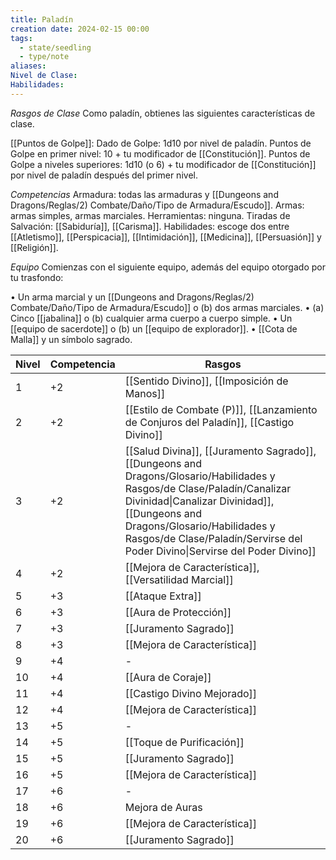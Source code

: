 ```yaml
---
title: Paladín
creation date: 2024-02-15 00:00
tags:
  - state/seedling
  - type/note
aliases: 
Nivel de Clase: 
Habilidades:
---
```

*Rasgos de Clase*
Como paladín, obtienes las siguientes características de clase.

[[Puntos de Golpe]]: Dado de Golpe: 1d10 por nivel de paladín.
Puntos de Golpe en primer nivel: 10 + tu modificador de [[Constitución]].
Puntos de Golpe a niveles superiores: 1d10 (o 6) + tu modificador de [[Constitución]] por nivel de
paladín después del primer nivel.

*Competencias*
Armadura: todas las armaduras y [[Dungeons and Dragons/Reglas/2) Combate/Daño/Tipo de Armadura/Escudo]].
Armas: armas simples, armas marciales.
Herramientas: ninguna.
Tiradas de Salvación: [[Sabiduría]], [[Carisma]].
Habilidades: escoge dos entre [[Atletismo]], [[Perspicacia]], [[Intimidación]], [[Medicina]], [[Persuasión]] y
[[Religión]].

*Equipo*
Comienzas con el siguiente equipo, además del equipo otorgado por tu trasfondo:

• Un arma marcial y un [[Dungeons and Dragons/Reglas/2) Combate/Daño/Tipo de Armadura/Escudo]] o (b) dos armas marciales.
• (a) Cinco [[jabalina]] o (b) cualquier arma cuerpo a cuerpo simple.
• Un [[equipo de sacerdote]] o (b) un [[equipo de explorador]].
• [[Cota de Malla]] y un símbolo sagrado.


| Nivel | Competencia | Rasgos |
| ---- | ---- | ---- |
| 1 | +2 | [[Sentido Divino]], [[Imposición de Manos]] |
| 2 | +2 | [[Estilo de Combate (P)]], [[Lanzamiento de Conjuros del Paladín]], [[Castigo Divino]] |
| 3 | +2 | [[Salud Divina]], [[Juramento Sagrado]], [[Dungeons and Dragons/Glosario/Habilidades y Rasgos/de Clase/Paladín/Canalizar Divinidad\|Canalizar Divinidad]], [[Dungeons and Dragons/Glosario/Habilidades y Rasgos/de Clase/Paladín/Servirse del Poder Divino\|Servirse del Poder Divino]]   |
| 4 | +2 | [[Mejora de Característica]], [[Versatilidad Marcial]] |
| 5 | +3 | [[Ataque Extra]] |
| 6 | +3 | [[Aura de Protección]] |
| 7 | +3 | [[Juramento Sagrado]] |
| 8 | +3 | [[Mejora de Característica]] |
| 9 | +4 | - |
| 10 | +4 | [[Aura de Coraje]] |
| 11 | +4 | [[Castigo Divino Mejorado]] |
| 12 | +4 | [[Mejora de Característica]] |
| 13 | +5 | - |
| 14 | +5 | [[Toque de Purificación]] |
| 15 | +5 | [[Juramento Sagrado]] |
| 16 | +5 | [[Mejora de Característica]] |
| 17 | +6 | - |
| 18 | +6 | Mejora de Auras |
| 19 | +6 | [[Mejora de Característica]] |
| 20 | +6 | [[Juramento Sagrado]] |
